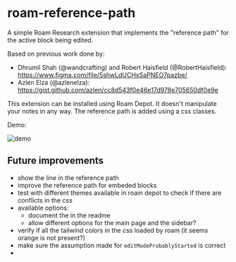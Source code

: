 # roam-reference-path

A simple Roam Research extension that implements the "reference path" for the active block being edited.

Based on previous work done by:

- Dhrumil Shah (@wandcrafting) and Robert Haisfield (@RobertHaisfield): https://www.figma.com/file/5shwLdUCHxSaPNEO7pazbe/
- Azlen Elza (@azlenelza): https://gist.github.com/azlen/cc8d543f0e46e17d978e705650df0e9e

This extension can be installed using Roam Depot. It doesn't manipulate your notes in any way. The reference path is added using a css classes.

Demo:

![demo](https://user-images.githubusercontent.com/2184309/179632500-72cc8496-6e40-4c71-bcf9-07ef700de164.jpg)

## Future improvements

- show the line in the reference path
- improve the reference path for embeded blocks
- test with different themes available in roam depot to check if there are conflicts in the css
- available options:
  * document the in the readme
  * allow different options for the main page and the sidebar? 
- verify if all the tailwind colors in the css loaded by roam (it seems orange is not present?)
- make sure the assumption made for `editModeProbablyStarted` is correct 
- 
  